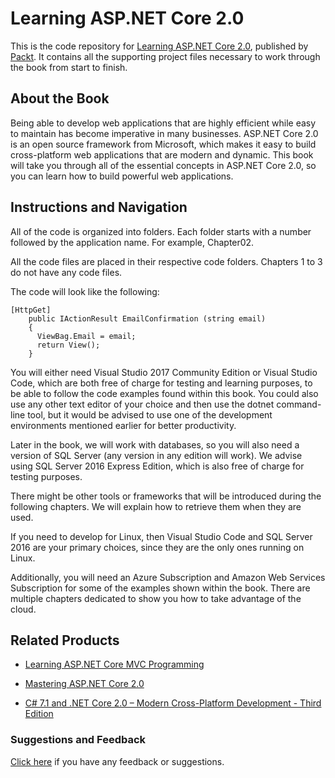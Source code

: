 # Learning ASP.NET Core 2.0
This is the code repository for [Learning ASP.NET Core 2.0](https://www.packtpub.com/application-development/learning-aspnet-core-20?utm_source=github&utm_medium=repository&utm_campaign=9781788476638), published by [Packt](https://www.packtpub.com/?utm_source=github). It contains all the supporting project files necessary to work through the book from start to finish.
## About the Book
Being able to develop web applications that are highly efficient while easy to maintain has become imperative in many businesses. ASP.NET Core 2.0 is an open source framework from Microsoft, which makes it easy to build cross-platform web applications that are modern and dynamic. This book will take you through all of the essential concepts in ASP.NET Core 2.0, so you can learn how to build powerful web applications.


## Instructions and Navigation
All of the code is organized into folders. Each folder starts with a number followed by the application name. For example, Chapter02.

All the code files are placed in their respective code folders. Chapters 1 to 3 do not have any code files.

The code will look like the following:
```
[HttpGet] 
    public IActionResult EmailConfirmation (string email) 
    { 
      ViewBag.Email = email; 
      return View(); 
    } 
```

You will either need Visual Studio 2017 Community Edition or Visual Studio Code, which are both free of charge for testing and learning purposes, to be able to follow the code examples found within this book. You could also use any other text editor of your choice and then use the dotnet command-line tool, but it would be advised to use one of the development environments mentioned earlier for better productivity.

Later in the book, we will work with databases, so you will also need a version of SQL Server (any version in any edition will work). We advise using SQL Server 2016 Express Edition, which is also free of charge for testing purposes.

There might be other tools or frameworks that will be introduced during the following chapters. We will explain how to retrieve them when they are used.

If you need to develop for Linux, then Visual Studio Code and SQL Server 2016 are your primary choices, since they are the only ones running on Linux.

Additionally, you will need an Azure Subscription and Amazon Web Services Subscription for some of the examples shown within the book. There are multiple chapters dedicated to show you how to take advantage of the cloud.

## Related Products
* [Learning ASP.NET Core MVC Programming](https://www.packtpub.com/application-development/learning-aspnet-core-mvc-programming?utm_source=github&utm_medium=repository&utm_campaign=9781786463838)

* [Mastering ASP.NET Core 2.0](https://www.packtpub.com/application-development/mastering-aspnet-core?utm_source=github&utm_medium=repository&utm_campaign=9781787283688)

* [C# 7.1 and .NET Core 2.0 – Modern Cross-Platform Development - Third Edition](https://www.packtpub.com/application-development/c-71-and-net-core-20-–-modern-cross-platform-development-third-edition?utm_source=github&utm_medium=repository&utm_campaign=9781788398077)

### Suggestions and Feedback
[Click here](https://docs.google.com/forms/d/e/1FAIpQLSe5qwunkGf6PUvzPirPDtuy1Du5Rlzew23UBp2S-P3wB-GcwQ/viewform) if you have any feedback or suggestions.
